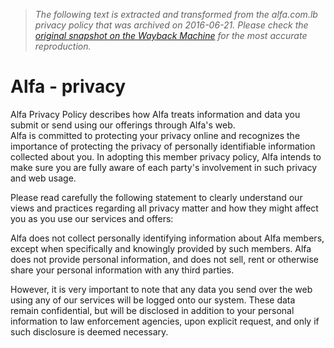 > *The following text is extracted and transformed from the alfa.com.lb privacy policy that was archived on 2016-06-21. Please check the [original snapshot on the Wayback Machine](https://web.archive.org/web/20160621185056id_/https%3A//www.alfa.com.lb/privacy.aspx) for the most accurate reproduction.*

# Alfa - privacy

Alfa Privacy Policy describes how Alfa treats information and data you submit or send using our offerings through Alfa's web.   
Alfa is committed to protecting your privacy online and recognizes the importance of protecting the privacy of personally identifiable information collected about you. In adopting this member privacy policy, Alfa intends to make sure you are fully aware of each party's involvement in such privacy and web usage.

Please read carefully the following statement to clearly understand our views and practices regarding all privacy matter and how they might affect you as you use our services and offers:

Alfa does not collect personally identifying information about Alfa members, except when specifically and knowingly provided by such members. Alfa does not provide personal information, and does not sell, rent or otherwise share your personal information with any third parties.

However, it is very important to note that any data you send over the web using any of our services will be logged onto our system. These data remain confidential, but will be disclosed in addition to your personal information to law enforcement agencies, upon explicit request, and only if such disclosure is deemed necessary.
